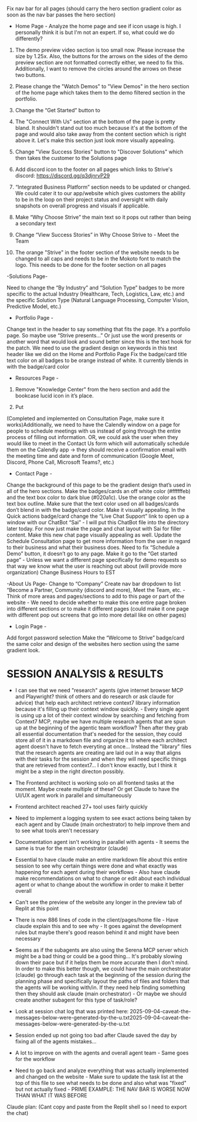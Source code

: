 Fix nav bar for all pages (should carry the hero section gradient color as soon as the nav bar passes the hero section)

- Home Page - 
Analyze the home page and see if icon usage is high. I personally think it is but I'm not an expert. If so, what could we do differently?



1. The demo preview video section is too small now. Please increase the size by 1.25x. Also, the buttons for the arrows on the sides of the demo preview section are not formatted correctly either, we need to fix this. Additionally, I want to remove the circles around the arrows on these two buttons.

2. Please change the "Watch Demos" to "View Demos" in the hero section of the home page which takes them to the demo filtered section in the portfolio.

3. Change the “Get Started” button to 

4. The "Connect With Us" section at the bottom of the page is pretty bland. It shouldn't stand out too much because it's at the bottom of the page and would also take away from the content section which is right above it. Let's make this section just look more visually appealing. 

5.  Change "View Success Stories" button to "Discover Solutions" which then takes the customer to the Solutions page

6. Add discord icon to the footer on all pages which links to Strive's discord: https://discord.gg/q3djnrvP29

7. “Integrated Business Platform” section needs to be updated or changed. We could cater it to our app/website which gives customers the ability to be in the loop on their project status and oversight with daily snapshots on overall progress and visuals if applicable.
8. Make “Why Choose Strive” the main text so it pops out rather than being a secondary text 
9. Change “View Success Stories” in Why Choose Strive to - Meet the Team

4. The orange "Strive" in the footer section of the website needs to be changed to all caps and needs to be in the Mokoto font to match the logo. This needs to be done for the footer section on all pages 

-Solutions Page-

Need to change the “By Industry” and “Solution Type” badges to be more specific to the actual Industry (Healthcare, Tech, Logistics, Law, etc.) and the specific Solution Type (Natural Language Processing, Computer Vision, Predictive Model, etc.)

- Portfolio Page -

Change text in the header to say something that fits the page. It’s a portfolio page. So maybe use “Strive presents…” Or just use the word presents or another word that would look and sound better since this is the text hook for the patch. We need to use the gradient design on keywords in this text header like we did on the Home and Portfolio Page
Fix the badge/card title text color on all badges to be orange instead of white. It currently blends in with the badge/card color

- Resources Page - 

1. Remove "Knowledge Center" from the hero section and add the bookcase lucid icon in it’s place.

2. Put

(Completed and implemented on Consultation Page, make sure it works)Additionally, we need to have the Calendly window on a page for people to schedule meetings with us instead of going through the entire process of filling out information.
OR, we could ask the user when they would like to meet in the Contact Us form which will automatically schedule them on the Calendly app -> they should receive a confirmation email with the meeting time and date and form of communication (Google Meet, Discord, Phone Call, Microsoft Teams?, etc.)

- Contact Page - 

Change the background of this page to be the gradient design that’s used in all of the hero sections. Make the badges/cards an off white color (#ffffffeb) and the text box color to dark blue (#020a1c). Use the orange color as the text box outline. Make sure that the text color used on all badges/cards don’t blend in with the badge/card color. Make it visually appealing.
In the Quick actions badge/card change the “Live Chat Support” link to open up a window with our ChatBot “Sai” - I will put this ChatBot file into the directory later today. For now just make the page and chat layout with Sai for filler content. Make this new chat page visually appealing as well.
Update the Schedule Consultation page to get more information from the user in regard to their business and what their business does.
Need to fix “Schedule a Demo” button, it doesn’t go to any page. Make it go to the “Get started page” - Unless we want a different page specifically for demo requests so that way we know what the user is reaching out about (will provide more organization)
Change Business Hours to EST

-About Us Page-
Change to “Company”
Create nav bar dropdown to list “Become a Partner, Community (discord and more), Meet the Team, etc. - Think of more areas and pages/sections to add to this page or part of the website - We need to decide whether to make this one entire page broken into different sections or to make it different pages (could make it one page with different pop out screens that go into more detail like on other pages)

- Login Page - 

Add forgot password selection
Make the “Welcome to Strive” badge/card the same color and design of the websites hero section using the same gradient look.




# SESSION ANALYSIS & RESULTS #
- I can see that we need "research" agents (give internet browser MCP and Playwright? think of others and do research or ask claude for advice) that help each architect retrieve context7 library information because it's filling up their context window quickly. - Every single agent is using up a lot of their context window by searching and fetching from Context7 MCP, maybe we have multiple research agents that are spun up at the beginning of the agentic team workflow? Then after they grab all essential documentation that's needed for the session, they could store all of it in a markdown file and organize it to where each architect agent doesn't have to fetch everyting at once... Instead the "library" files that the research agents are creating are laid out in a way that aligns with their tasks for the session and when they will need specific things that are retrieved from context7... I don't know exactly, but I think it might be a step in the right directon possibly.

- The Frontend architect is working solo on all frontend tasks at the moment. Maybe create multiple of these? Or get Claude to have the UI/UX agent work in parallel and simultaneously

- Frontend architect reached 27+ tool uses fairly quickly

- Need to implement a logging system to see exact actions being taken by each agent and by Claude (main orchestrator) to help improve them and to see what tools aren't necessary

- Documentation agent isn't working in parallel with agents - It seems the same is true for the main orchestrator (claude)

- Essential to have claude make an entire markdown file about this entire session to see why certain things were done and what exactly was happening for each agent during their workflows - Also have claude make recommendations on what to change or edit about each individual agent or what to change about the workflow in order to make it better overall

- Can't see the preview of the website any longer in the preview tab of Replit at this point

- There is now 886 lines of code in the client/pages/home file - Have claude explain this and to see why - It goes against the development rules but maybe there's good reason behind it and might have been necessary

- Seems as if the subagents are also using the Serena MCP server which might be a bad thing or could be a good thing... It's probably slowing down their pace but if it helps them be more accurate then I don't mind. In order to make this better though, we could have the main orchestrator (claude) go through each task at the beginning of the session during the planning phase and specifically layout the paths of files and folders that the agents will be working with/in. If they need help finding something then they should ask claude (main orchestrator) - Or maybe we should create another subagent for this type of task/role?

- Look at session chat log that was printed here: 2025-09-04-caveat-the-messages-below-were-generated-by-the-u.txt2025-09-04-caveat-the-messages-below-were-generated-by-the-u.txt

- Session ended up not going too bad after Claude saved the day by fixing all of the agents mistakes...
- A lot to improve on with the agents and overall agent team - Same goes for the workflow

- Need to go back and analyze everything that was actually implemented and changed on the website - Make sure to update the task list at the top of this file to see what needs to be done and also what was "fixed" but not actually fixed - PRIME EXAMPLE: THE NAV BAR IS WORSE NOW THAN WHAT IT WAS BEFORE 


Claude plan: (Cant copy and paste from the Replit shell so I need to export the chat)
